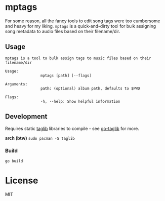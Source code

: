 # mptags

For some reason, all the fancy tools to edit song tags were too cumbersome and heavy for my liking. `mptags` is a quick-and-dirty tool for bulk assigning song metadata to audio files based on their filename/dir.

## Usage

```
mptags is a tool to bulk assign tags to music files based on their filename/dir

Usage:
				mptags [path] [--flags]

Arguments:
				path: (optional) album path, defaults to $PWD

Flags:
				-h, --help: Show helpful information
```

## Development

Requires static [taglib](https://taglib.org) libraries to compile - see [go-taglib](https://github.com/wtolson/go-taglib) for more.

**arch (btw)**
    `sudo pacman -S taglib`

### Build

`go build`

# License

MIT
